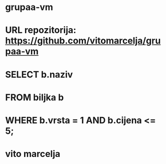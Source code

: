 # grupaa-vm
# URL repozitorija: https://github.com/vitomarcelja/grupaa-vm
# SELECT b.naziv
# FROM biljka b
# WHERE b.vrsta = 1 AND b.cijena <= 5;
# vito marcelja
